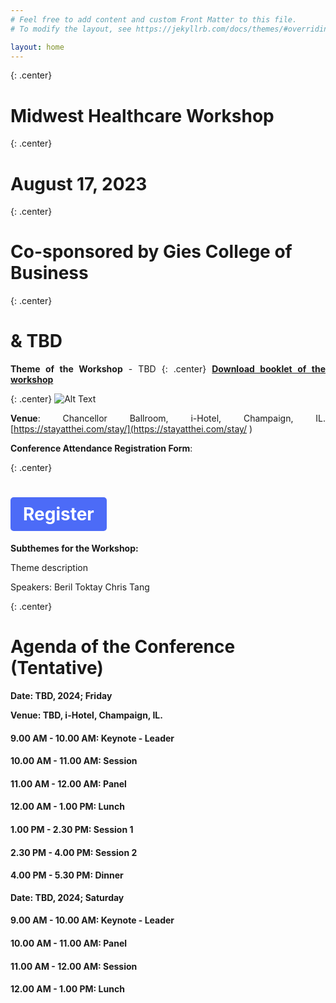 ```yaml
---
# Feel free to add content and custom Front Matter to this file.
# To modify the layout, see https://jekyllrb.com/docs/themes/#overriding-theme-defaults

layout: home
---
```



<style>
.center {
  text-align: center;
}

.right {
  text-align: right;
}

.left {
  text-align: left;
}

.justify {
  text-align: justify;
}

p {
  text-align: justify;
  /* Additional styling properties for paragraphs */
}

ul, ol {
  text-align: justify;
  /* Additional styling properties for lists */
}
</style>

{: .center}
# Midwest Healthcare Workshop

{: .center}
# August 17, 2023

{: .center}
# Co-sponsored by Gies College of Business 

{: .center}
# & TBD

**Theme of the Workshop** - TBD
{: .center} 
[**Download booklet of the workshop**](/TBD) 

{: .center} 
![Alt Text](/images/QR_code_MHC_booklet_v2.jpg)

**Venue**: Chancellor Ballroom, i-Hotel, Champaign, IL. [https://stayatthei.com/stay/](https://stayatthei.com/stay/ )

**Conference Attendance Registration Form**:

{: .center}
# <a href="TBD" style="display: inline-block; padding: 10px 20px; background-color: #4C6BF7; color: #FFFFFF; text-decoration: none; border-radius: 5px;">Register</a>

**Subthemes for the Workshop:**

Theme description

Speakers:
Beril Toktay
Chris Tang


{: .center}
# Agenda of the Conference (Tentative)

**Date: TBD, 2024; Friday**

**Venue: TBD, i-Hotel, Champaign, IL.**

#### 9.00 AM - 10.00 AM: Keynote - Leader

#### 10.00 AM - 11.00 AM: Session

#### 11.00 AM - 12.00 AM: Panel

#### 12.00 AM - 1.00 PM: Lunch

#### 1.00 PM - 2.30 PM: Session 1

#### 2.30 PM - 4.00 PM: Session 2

#### 4.00 PM - 5.30 PM: Dinner

**Date: TBD, 2024; Saturday**

#### 9.00 AM - 10.00 AM: Keynote - Leader

#### 10.00 AM - 11.00 AM: Panel

#### 11.00 AM - 12.00 AM: Session

#### 12.00 AM - 1.00 PM: Lunch


